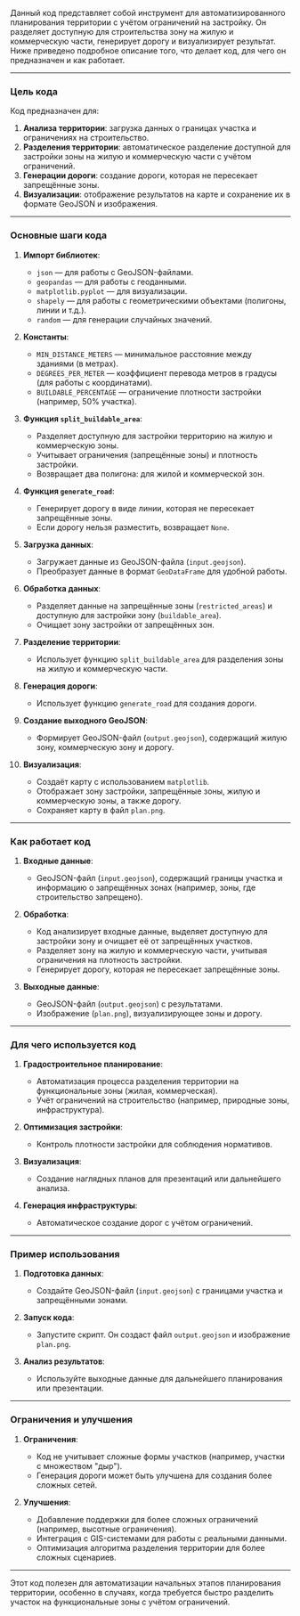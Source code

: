 Данный код представляет собой инструмент для автоматизированного планирования территории с учётом ограничений на застройку. Он разделяет доступную для строительства зону на жилую и коммерческую части, генерирует дорогу и визуализирует результат. Ниже приведено подробное описание того, что делает код, для чего он предназначен и как работает.

---

### **Цель кода**
Код предназначен для:
1. **Анализа территории**: загрузка данных о границах участка и ограничениях на строительство.
2. **Разделения территории**: автоматическое разделение доступной для застройки зоны на жилую и коммерческую части с учётом ограничений.
3. **Генерации дороги**: создание дороги, которая не пересекает запрещённые зоны.
4. **Визуализации**: отображение результатов на карте и сохранение их в формате GeoJSON и изображения.

---

### **Основные шаги кода**

1. **Импорт библиотек**:
   - `json` — для работы с GeoJSON-файлами.
   - `geopandas` — для работы с геоданными.
   - `matplotlib.pyplot` — для визуализации.
   - `shapely` — для работы с геометрическими объектами (полигоны, линии и т.д.).
   - `random` — для генерации случайных значений.

2. **Константы**:
   - `MIN_DISTANCE_METERS` — минимальное расстояние между зданиями (в метрах).
   - `DEGREES_PER_METER` — коэффициент перевода метров в градусы (для работы с координатами).
   - `BUILDABLE_PERCENTAGE` — ограничение плотности застройки (например, 50% участка).

3. **Функция `split_buildable_area`**:
   - Разделяет доступную для застройки территорию на жилую и коммерческую зоны.
   - Учитывает ограничения (запрещённые зоны) и плотность застройки.
   - Возвращает два полигона: для жилой и коммерческой зон.

4. **Функция `generate_road`**:
   - Генерирует дорогу в виде линии, которая не пересекает запрещённые зоны.
   - Если дорогу нельзя разместить, возвращает `None`.

5. **Загрузка данных**:
   - Загружает данные из GeoJSON-файла (`input.geojson`).
   - Преобразует данные в формат `GeoDataFrame` для удобной работы.

6. **Обработка данных**:
   - Разделяет данные на запрещённые зоны (`restricted_areas`) и доступную для застройки зону (`buildable_area`).
   - Очищает зону застройки от запрещённых зон.

7. **Разделение территории**:
   - Использует функцию `split_buildable_area` для разделения зоны на жилую и коммерческую части.

8. **Генерация дороги**:
   - Использует функцию `generate_road` для создания дороги.

9. **Создание выходного GeoJSON**:
   - Формирует GeoJSON-файл (`output.geojson`), содержащий жилую зону, коммерческую зону и дорогу.

10. **Визуализация**:
    - Создаёт карту с использованием `matplotlib`.
    - Отображает зону застройки, запрещённые зоны, жилую и коммерческую зоны, а также дорогу.
    - Сохраняет карту в файл `plan.png`.

---

### **Как работает код**

1. **Входные данные**:
   - GeoJSON-файл (`input.geojson`), содержащий границы участка и информацию о запрещённых зонах (например, зоны, где строительство запрещено).

2. **Обработка**:
   - Код анализирует входные данные, выделяет доступную для застройки зону и очищает её от запрещённых участков.
   - Разделяет зону на жилую и коммерческую части, учитывая ограничения на плотность застройки.
   - Генерирует дорогу, которая не пересекает запрещённые зоны.

3. **Выходные данные**:
   - GeoJSON-файл (`output.geojson`) с результатами.
   - Изображение (`plan.png`), визуализирующее зоны и дорогу.

---

### **Для чего используется код**

1. **Градостроительное планирование**:
   - Автоматизация процесса разделения территории на функциональные зоны (жилая, коммерческая).
   - Учёт ограничений на строительство (например, природные зоны, инфраструктура).

2. **Оптимизация застройки**:
   - Контроль плотности застройки для соблюдения нормативов.

3. **Визуализация**:
   - Создание наглядных планов для презентаций или дальнейшего анализа.

4. **Генерация инфраструктуры**:
   - Автоматическое создание дорог с учётом ограничений.

---

### **Пример использования**

1. **Подготовка данных**:
   - Создайте GeoJSON-файл (`input.geojson`) с границами участка и запрещёнными зонами.

2. **Запуск кода**:
   - Запустите скрипт. Он создаст файл `output.geojson` и изображение `plan.png`.

3. **Анализ результатов**:
   - Используйте выходные данные для дальнейшего планирования или презентации.

---

### **Ограничения и улучшения**

1. **Ограничения**:
   - Код не учитывает сложные формы участков (например, участки с множеством "дыр").
   - Генерация дороги может быть улучшена для создания более сложных сетей.

2. **Улучшения**:
   - Добавление поддержки для более сложных ограничений (например, высотные ограничения).
   - Интеграция с GIS-системами для работы с реальными данными.
   - Оптимизация алгоритма разделения территории для более сложных сценариев.

---

Этот код полезен для автоматизации начальных этапов планирования территории, особенно в случаях, когда требуется быстро разделить участок на функциональные зоны с учётом ограничений.
